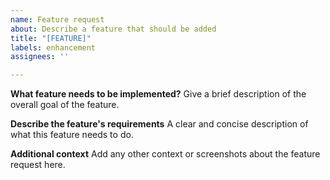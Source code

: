```yaml
---
name: Feature request
about: Describe a feature that should be added
title: "[FEATURE]"
labels: enhancement
assignees: ''

---
```


**What feature needs to be implemented?**
Give a brief description of the overall goal of the feature.

**Describe the feature's requirements**
A clear and concise description of what this feature needs to do.

**Additional context**
Add any other context or screenshots about the feature request here.
